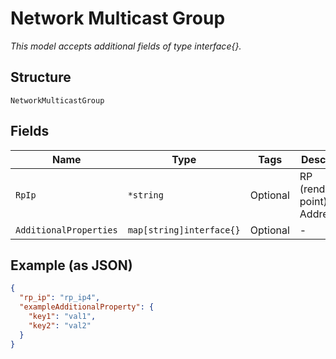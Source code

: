 
# Network Multicast Group

*This model accepts additional fields of type interface{}.*

## Structure

`NetworkMulticastGroup`

## Fields

| Name | Type | Tags | Description |
|  --- | --- | --- | --- |
| `RpIp` | `*string` | Optional | RP (rendezvous point) IP Address |
| `AdditionalProperties` | `map[string]interface{}` | Optional | - |

## Example (as JSON)

```json
{
  "rp_ip": "rp_ip4",
  "exampleAdditionalProperty": {
    "key1": "val1",
    "key2": "val2"
  }
}
```

